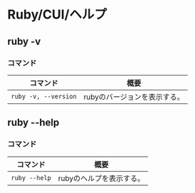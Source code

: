 # Ruby/CUI/ヘルプ

## ruby -v

### コマンド

| コマンド             | 概要                         |
| -------------------- | ---------------------------- |
| `ruby -v, --version` | rubyのバージョンを表示する。 |

## ruby --help

### コマンド

| コマンド      | 概要                     |
| ------------- | ------------------------ |
| `ruby --help` | rubyのヘルプを表示する。 |
